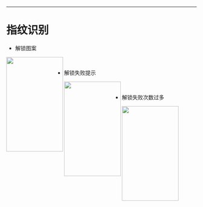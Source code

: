 
---

  # 指纹识别
  
  
  
  - 解锁图案
  
   <img src="https://github.com/wp521/fingerLock/blob/master/pic/show.png" width="150" height="250" align="left" alt=""/>
   

  - 解锁失败提示
  
   <img src="https://github.com/wp521/fingerLock/blob/master/pic/error.png" width="150" height="250" align="left" alt=""/>
   

- 解锁失败次数过多

  <img src="https://github.com/wp521/fingerLock/blob/master/pic/error_mas.png" width="150" height="250" align="left" alt=""/>
